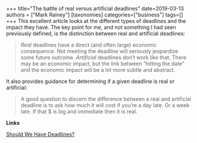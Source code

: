 +++
title="The battle of real versus artificial deadlines"
date=2019-03-13
authors = ["Mark Rainey"]
[taxonomies]
categories=["business"]
tags=[]
+++
This excellent article looks at the different types of deadlines and the impact they have. The key point for me, and not something I had seen previously defined, is the distinction between real and artificial deadlines:
<!-- more -->

> *Real* deadlines have a direct (and often large) economic consequence. Not meeting the deadline will seriously jeopardize some future outcome. *Artificial* deadlines don’t work like that. There may be an economic impact, but the link between “hitting the date” and the economic impact will be a lot more subtle and abstract.

It also provides guidance for determining if a given deadline is real or artificial:

> A good question to discern the difference between a real and artificial deadline is to ask how much it will cost if you’re a day late. Or a week late. If that $ is big and immediate then it is real.



__Links__

[Should We Have Deadlines?](https://medium.com/@johnpcutler/should-we-have-deadlines-e621e1cdb132)

